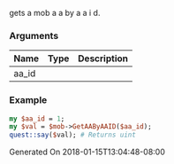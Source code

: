 gets a mob a a by a a i d.
### Arguments
**Name**|**Type**|**Description**
:---|:---|:---
aa_id||

### Example

```perl
my $aa_id = 1;
my $val = $mob->GetAAByAAID($aa_id);
quest::say($val); # Returns uint
```


Generated On 2018-01-15T13:04:48-08:00